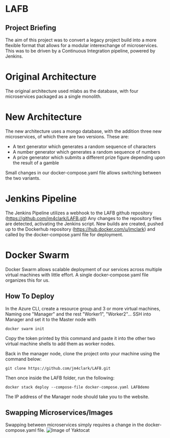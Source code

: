 # LAFB

## Project Briefing
The aim of this project was to convert a legacy project build into a more flexible format that allows for a modular interexchange of microservices. This was to be driven by a Continuous Integration pipeline, powered by Jenkins.

# Original Architecture
The original architecture used mlabs as the database, with four microservices packaged as a single monolith.

# New Architecture
The new architecture uses a mongo database, with the addition three new microservices, of which there are two versions. These are:
* A text generator which generates a random sequence of characters
* A number generator which generates a random sequence of numbers
* A prize generator which submits a different prize figure depending upon the result of a gamble

Small changes in our docker-compose.yaml file allows switching between the two variants.

# Jenkins Pipeline
The Jenkins Pipeline utilizes a webhook to the LAFB github repository (https://github.com/jm4clark/LAFB.git)
Any changes to the repository files are detected, activating the Jenkins script.
New builds are created, pushed up to the Dockerhub repository (https://hub.docker.com/u/jmclark) and called by the docker-compose.yaml file for deployment.

# Docker Swarm
Docker Swarm allows scalable deployment of our services across multiple virtual machines with little effort. A single docker-compose.yaml file organizes this for us.


## How To Deploy
In the Azure CLI, create a resource group and 3 or more virtual machines, Naming one "Manager" and the rest "Worker1", "Worker2"...
SSH into Manager and set it to the Master node with
```
docker swarm init
```
Copy the token printed by this command and paste it into the other two virtual machine shells to add them as worker nodes.

Back in the manager node, clone the project onto your machine using the command below:
```
git clone https://github.com/jm4clark/LAFB.git
```
Then once inside the LAFB folder, run the following:
```
docker stack deploy --compose-file docker-compose.yaml LAFBdemo
```
The IP address of the Manager node should take you to the website.

## Swapping Microservices/Images
Swapping between microservices simply requires a change in the docker-compose.yaml file.
![Image of Yaktocat](https://github.com/jm4clark/LAFB.git/images/Microservice%20Change%20Guide.png)
